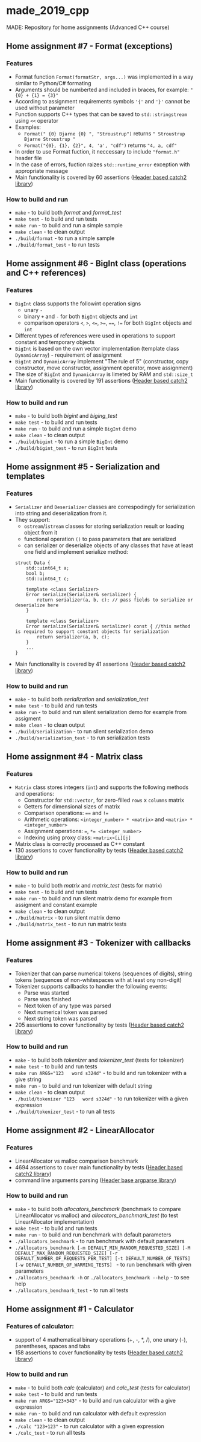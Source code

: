 # made_2019_cpp
MADE: Repository for home assignments (Advanced C++ course)

## Home assignment #7 - Format (exceptions)

### Features
* Format function `Format(formatStr, args...)` was implemented in a way similar to Python/C# formating
* Arguments should be numberted and included in braces, for example: `"{0} + {1} = {3}"`
* According to assignment requirements symbols `'{'` and `'}'` cannot be used without parameter
* Function supports C++ types that can be saved to `std::stringstream` using `<<` operator
* Examples: 
    * `Format(" {0} Bjarne {0} ", "Stroustrup")` returns `" Stroustrup Bjarne Stroustrup "`
    * `Format("{0}, {1}, {2}", 4, 'a', "cdf")` returns `"4, a, cdf"`
* In order to use Format fuction, it neccessary to include `"format.h"` header file
* In the case of errors, fuction raizes `std::runtime_error` exception with appropriate message
* Main functionality is covered by 60 assertions ([Header based catch2 library](https://github.com/catchorg/Catch2))

### How to build and run
* `make` - to build both *format* and *format_test* 
* `make test` - to build and run tests
* `make run` - to build and run a simple sample
* `make clean` - to clean output
* `./build/format` - to run a simple sample
* `./build/format_test` - to run tests

## Home assignment #6 - BigInt class (operations and C++ references)

### Features
* `BigInt` class supports the followint operation signs
    * unary `-`
    * binary `+` and `-` for both `BigInt` objects and `int`
    * comparison operators `<`, `>`, `<=`, `>=`, `==`, `!=` for both `BigInt` objects and `int`
* Different types of references were used in operations to support constant and temporary objects
* `BigInt` is based on the own vector implementation (template class `DynamicArray`) - requirement of assignment
* `BigInt` and `DynamicArray` implement "The rule of 5" (constructor, copy constructor, move constructor, assignment operator, move assignment)
* The size of `BigInt` and `DynamicArray` is limeted by RAM and `std::size_t`
* Main functionality is covered by 191 assertions ([Header based catch2 library](https://github.com/catchorg/Catch2))

### How to build and run
* `make` - to build both *bigint* and *biging_test* 
* `make test` - to build and run tests
* `make run` - to build and run a simple `BigInt` demo
* `make clean` - to clean output
* `./build/bigint` - to run a simple `BigInt` demo
* `./build/bigint_test` - to run `BigInt` tests


## Home assignment #5 - Serialization and templates

### Features
* `Serializer` and `Deserializer` classes are correspodingly for serialization into string and deserialization from it. 
* They support:
    * `ostream`/`istream` classes for storing serialization result or loading object from it 
    * functional operation `()` to pass parameters that are serialized
    * can serializer or deserialize objects of any classes that have at least one field and implement serialize method:
    ~~~
    struct Data {
        std::uint64_t a;
        bool b;
        std::uint64_t c;

        template <class Serializer>
        Error serialize(Serializer& serializer) {
            return serializer(a, b, c); // pass fields to serialize or deserialize here
        }
    
        template <class Serializer>
        Error serialize(Serializer& serializer) const { //this method is required to support constant objects for serialization
            return serializer(a, b, c);
        }
        ...
    }
    ~~~
* Main functionality is covered by 41 assertions ([Header based catch2 library](https://github.com/catchorg/Catch2))

### How to build and run
* `make` - to build both *serialization* and *serialization_test* 
* `make test` - to build and run tests
* `make run` - to build and run silent serialization demo for example from assigment
* `make clean` - to clean output
* `./build/serialization` - to run silent serialization demo
* `./build/serialization_test` - to run serialization tests

## Home assignment #4 - Matrix class

### Features
* `Matrix` class stores integers (`int`) and supports the following methods and operations:
    * Constructor for `std::vector`, for zero-filled `rows` x `columns` matrix
    * Getters for dimensional sizes of matrix
    * Comparison operations: `==` and `!=`
    * Arithmetic operations: `<integer_number> * <matrix>` and `<matrix> * <integer_number>`
    * Assignment operations: `=`, `*= <integer_number>`
    * Indexing using proxy class: `<matrix>[i][j]`
* Matrix class is correctly processed as C++ constant 
* 130 assertions to cover functionality by tests ([Header based catch2 library](https://github.com/catchorg/Catch2))

### How to build and run
* `make` - to build both *matrix* and *matrix_test* (tests for matrix)
* `make test` - to build and run tests
* `make run` - to build and run silent matrix demo for example from assigment and constant example
* `make clean` - to clean output
* `./build/matrix` - to run silent matrix demo
* `./build/matrix_test` - to run run matrix tests

## Home assignment #3 - Tokenizer with callbacks

### Features
* Tokenizer that can parse numerical tokens (sequences of digits), string tokens (sequences of non-whitespaces with at least ony non-digit)
* Tokenizer supports callbacks to handler the following events:
    * Parse was started
    * Parse was finished
    * Next token of any type was parsed
    * Next numerical token was parsed
    * Next string token was parsed
* 205 assertions to cover functionality by tests ([Header based catch2 library](https://github.com/catchorg/Catch2))

### How to build and run
* `make` - to build both *tokenizer* and *tokenizer_test* (tests for tokenizer)
* `make test` - to build and run tests
* `make run ARGS="123   word s324d"` - to build and run tokenizer with a give string
* `make run` - to build and run tokenizer with default string
* `make clean` - to clean output
* `./build/tokenizer "123   word s324d"` - to run tokenizer with a given expression
* `./build/tokenizer_test` - to run all tests

## Home assignment #2 - LinearAllocator

### Features
* LinearAllocator vs malloc comparison benchmark
* 4694 assertions to cover main functionality by tests ([Header based catch2 library](https://github.com/catchorg/Catch2))
* command line arguments parsing ([Header base argparse library](https://github.com/jamolnng/argparse))

### How to build and run
* `make` - to build both *allocators_benchmark* (benchmark to compare LinearAllocator vs malloc) and *allocators_benchmark_test* (to test LinearAllocator implementation)
* `make test` - to build and run tests
* `make run` - to build and run benchmark with default parameters
* `./allocators_benchmark` - to run benchmark with default parameters 
* `./allocators_benchmark [-m DEFAULT_MIN_RANDOM_REQUESTED_SIZE] [-M DEFAULT_MAX_RANDOM_REQUESTED_SIZE] [-r DEFAULT_NUMBER_OF_REQUESTS_PER_TEST] [-t DEFAULT_NUMBER_OF_TESTS] [-w DEFAULT_NUMBER_OF_WARMING_TESTS] ` - to run benchmark with given parameters
* `./allocators_benchmark -h` or `./allocators_benchmark --help` - to see help
* `./allocators_benchmark_test` - to run all tests

## Home assignment #1 - Calculator

### Features of calculator:
* support of 4 mathematical binary operations (+, -, *, /), one unary (-), parentheses, spaces and tabs
* 158 assertions to cover functionality by tests ([Header based catch2 library](https://github.com/catchorg/Catch2))

### How to build and run
* `make` - to build both *calc* (calculator)  and *calc_test* (tests for calculator)
* `make test` - to build and run tests
* `make run ARGS="123+343"` - to build and run calculator with a give expression
* `make run` - to build and run calculator with default expression
* `make clean` - to clean output
* `./calc "123+123"` - to run calculator with a given expression
* `./calc_test` - to run all tests